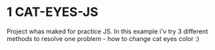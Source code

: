 # 1 CAT-EYES-JS

Project whas maked for practice JS. In this example i'v try 3 different methods to resolve one problem - how to change cat eyes color <lol> :)
